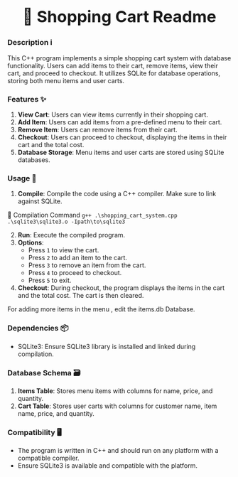 <center>

<h1 style="font-size: 36px;">🛒 <strong>Shopping Cart Readme</strong></h1>

</center>

### Description ℹ️
This C++ program implements a simple shopping cart system with database functionality. Users can add items to their cart, remove items, view their cart, and proceed to checkout. It utilizes SQLite for database operations, storing both menu items and user carts.

### Features ✨
1. **View Cart**: Users can view items currently in their shopping cart.
2. **Add Item**: Users can add items from a pre-defined menu to their cart.
3. **Remove Item**: Users can remove items from their cart.
4. **Checkout**: Users can proceed to checkout, displaying the items in their cart and the total cost.
5. **Database Storage**: Menu items and user carts are stored using SQLite databases.

### Usage 🚀
1. **Compile**: Compile the code using a C++ compiler. Make sure to link against SQLite.

🔧 Compilation Command
`g++ .\shopping_cart_system.cpp .\sqlite3\sqlite3.o -Ipath\to\sqlite3`

2. **Run**: Execute the compiled program.
3. **Options**:
   - Press `1` to view the cart.
   - Press `2` to add an item to the cart.
   - Press `3` to remove an item from the cart.
   - Press `4` to proceed to checkout.
   - Press `5` to exit.
4. **Checkout**: During checkout, the program displays the items in the cart and the total cost. The cart is then cleared.

For adding more items in the menu , edit the items.db Database.

### Dependencies 📦
- SQLite3: Ensure SQLite3 library is installed and linked during compilation.

### Database Schema 🗃️
1. **Items Table**: Stores menu items with columns for name, price, and quantity.
2. **Cart Table**: Stores user carts with columns for customer name, item name, price, and quantity.

### Compatibility 🖥️
- The program is written in C++ and should run on any platform with a compatible compiler.
- Ensure SQLite3 is available and compatible with the platform.
